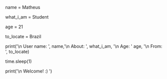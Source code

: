 name = Matheus

what_i_am = Student

age = 21

to_locate = Brazil


print('\n User name: ', name,'\n About: ', what_i_am, '\n Age: ' age, '\n From: ', to_locate)

time.sleep(1)

print('\n Welcome! :) ')
